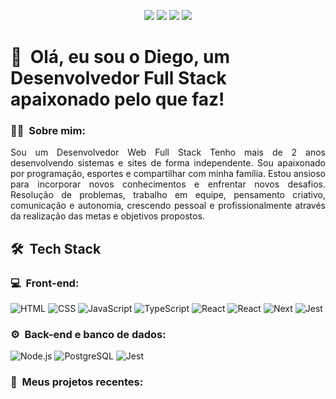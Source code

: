 <p align="center">
   <a href="mailto:diegobtistadev@gmail.com"><img src="https://img.shields.io/badge/-Email-D14836?style=flat-square&logo=Gmail&logoColor=white"/></a>
   <a href="https://www.linkedin.com/in/diego-batista-91a22b360"><img src="https://img.shields.io/badge/-LinkedIn-0077B5?style=flat-square&logo=Linktree&logoColor=white"/></a>
   <a href="https://instagram.com/marinenderson"><img src="https://img.shields.io/badge/-Instagram_-E4405F?style=flat-square&logo=Instagram&logoColor=white"/></a>
   <a href="https://diego-dev-lac.vercel.app"><img src="https://img.shields.io/badge/-Portfolio-4db5ff?style=flat-square&logo=Google-Chrome&logoColor=white"/></a>
</p>

<h1>👋 &nbsp;Olá, eu sou o Diego, um Desenvolvedor Full Stack apaixonado pelo que faz!</h1>

<h3>👨‍💻 &nbsp;Sobre mim:</h3>

<p align="justify">
Sou um Desenvolvedor Web Full Stack Tenho mais de 2 anos desenvolvendo sistemas e sites de forma independente. Sou apaixonado por programação, esportes e compartilhar com minha família. Estou ansioso para incorporar novos conhecimentos e enfrentar novos desafios. Resolução de problemas, trabalho em equipe, pensamento criativo, comunicação e autonomia, crescendo pessoal e profissionalmente através da realização das metas e objetivos propostos.
</p>

<h2> 🛠 &nbsp;Tech Stack</h2>

<h3>💻 &nbsp;Front-end:</h3>

![HTML](https://img.shields.io/badge/-HTML-333333?style=flat&logo=HTML5)
![CSS](https://img.shields.io/badge/-CSS-333333?style=flat&logo=CSS3&logoColor=1572B6)
![JavaScript](https://img.shields.io/badge/-JavaScript-333333?style=flat&logo=javascript)
![TypeScript](https://img.shields.io/badge/-TypeScript-333333?style=flat&logo=typescript&logoColor=2D79C7)
![React](https://img.shields.io/badge/-React-333333?style=flat&logo=react)
![React](https://img.shields.io/badge/-React%20Native-333333?style=flat&logo=react)
![Next](https://img.shields.io/badge/-Next-333333?style=flat&logo=next.js)
![Jest](https://img.shields.io/badge/-Jest-333333?style=flat&logo=jest&logoColor=E535AB)

<h3>⚙️ &nbsp;Back-end e banco de dados:</h3>

![Node.js](https://img.shields.io/badge/-Node.js-333333?style=flat&logo=node.js)
![PostgreSQL](https://img.shields.io/badge/-PostgreSQL-333333?style=flat&logo=postgresql)
![Jest](https://img.shields.io/badge/-Jest-333333?style=flat&logo=jest&logoColor=E535AB)

<h3>💼 &nbsp;Meus projetos recentes:</h3>


